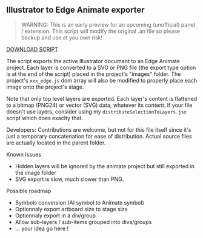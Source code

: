 Illustrator to Edge Animate exporter
---------

>WARNING: This is an early preview for an upcoming (unofficial) panel / extension. This script will modify the original .an file so please backup and use at you own risk!

[DOWNLOAD SCRIPT](https://raw.github.com/davidderaedt/CSscripts/master/illustrator/AI2ANPREVIEW/export2Animate-v0-21.jsx)

The script exports the active Illustrator document to an Edge Animate project. Each layer is converted to a SVG or PNG file (the export type option is at the end of the script) placed in the project's "images" folder. The project's `xxx_edge.js` dom array will also be modified to properly place each image onto the project's stage.

Note that only top level layers are exported. Each layer's content is flattened to a bitmap (PNG24) or vector (SVG) data, whatever its content. If your file doesn't use layers, consider using my `distributeSelectionToLayers.jsx` script which does exaclty that.

Developers: Contributions are welcome, but not for this file itself since it's just a temporary concatenation for ease of distribution. Actual source files are actually located in the parent folder.

Known Issues

* Hidden layers will be ignored by the animate project but still exported in the image folder
* SVG export is slow, much slower than PNG.

Possible roadmap

* Symbols conversion (AI symbol to Animate symbol)
* Optionnaly export artboard size to stage size
* Optionnaly export in a div/group
* Allow sub-layers / sub-items grouped into divs/groups
* … your idea go here !
